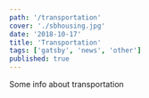 ```yaml
---
path: '/transportation'
cover: './sbhousing.jpg'
date: '2018-10-17'
title: 'Transportation'
tags: ['gatsby', 'news', 'other']
published: true
---
```


Some info about transportation

